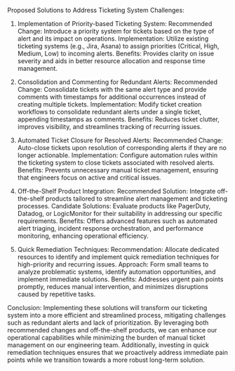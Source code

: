 Proposed Solutions to Address Ticketing System Challenges:

1. Implementation of Priority-based Ticketing System:
Recommended Change: Introduce a priority system for tickets based on the type of alert and its impact on operations.
Implementation: Utilize existing ticketing systems (e.g., Jira, Asana) to assign priorities (Critical, High, Medium, Low) to incoming alerts.
Benefits: Provides clarity on issue severity and aids in better resource allocation and response time management.

2. Consolidation and Commenting for Redundant Alerts:
Recommended Change: Consolidate tickets with the same alert type and provide comments with timestamps for additional occurrences instead of creating multiple tickets.
Implementation: Modify ticket creation workflows to consolidate redundant alerts under a single ticket, appending timestamps as comments.
Benefits: Reduces ticket clutter, improves visibility, and streamlines tracking of recurring issues.

3. Automated Ticket Closure for Resolved Alerts:
Recommended Change: Auto-close tickets upon resolution of corresponding alerts if they are no longer actionable.
Implementation: Configure automation rules within the ticketing system to close tickets associated with resolved alerts.
Benefits: Prevents unnecessary manual ticket management, ensuring that engineers focus on active and critical issues.

4. Off-the-Shelf Product Integration:
Recommended Solution: Integrate off-the-shelf products tailored to streamline alert management and ticketing processes.
Candidate Solutions: Evaluate products like PagerDuty, Datadog, or LogicMonitor for their suitability in addressing our specific requirements.
Benefits: Offers advanced features such as automated alert triaging, incident response orchestration, and performance monitoring, enhancing operational efficiency.

5. Quick Remediation Techniques:
Recommendation: Allocate dedicated resources to identify and implement quick remediation techniques for high-priority and recurring issues.
Approach: Form small teams to analyze problematic systems, identify automation opportunities, and implement immediate solutions.
Benefits: Addresses urgent pain points promptly, reduces manual intervention, and minimizes disruptions caused by repetitive tasks.

Conclusion:
Implementing these solutions will transform our ticketing system into a more efficient and streamlined process, mitigating challenges such as redundant alerts and lack of prioritization. By leveraging both recommended changes and off-the-shelf products, we can enhance our operational capabilities while minimizing the burden of manual ticket management on our engineering team. Additionally, investing in quick remediation techniques ensures that we proactively address immediate pain points while we transition towards a more robust long-term solution.